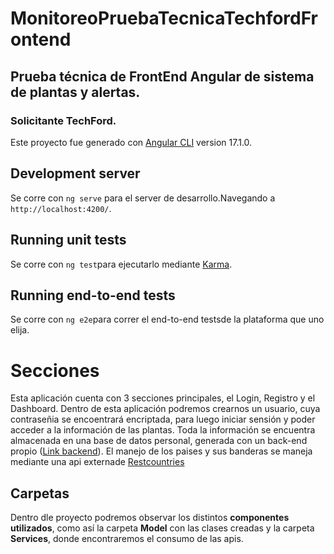 # MonitoreoPruebaTecnicaTechfordFrontend

## Prueba técnica de FrontEnd Angular de sistema de plantas y alertas.
### Solicitante TechFord.

Este proyecto fue generado con  [Angular CLI](https://github.com/angular/angular-cli) version 17.1.0.

## Development server

Se corre con  `ng serve` para el server de desarrollo.Navegando a `http://localhost:4200/`. 

## Running unit tests

Se corre con `ng test`para ejecutarlo mediante [Karma](https://karma-runner.github.io).

## Running end-to-end tests

Se corre con  `ng e2e`para correr el  end-to-end testsde la plataforma que uno elija. 

# Secciones
Esta aplicación cuenta con 3 secciones principales, el Login, Registro y el Dashboard.
Dentro de esta aplicación podremos crearnos un usuario, cuya contraseñia se encoentrará encriptada, para luego iniciar sensión y poder acceder  a la información de las plantas.
Toda la información se encuentra almacenada en una base de datos personal, generada con un back-end propio ([Link backend](https://github.com/JoaquinMayor/monitoreo-prueba-tecnica-techford)).
El manejo de los paises y sus banderas se maneja mediante una api externade [Restcountries](https://restcountries.com/v3.1/all)

## Carpetas
Dentro  dle proyecto podremos observar los distintos **componentes utilizados**, como así la carpeta **Model** con las clases creadas y la carpeta **Services**, donde encontraremos el consumo de las apis.